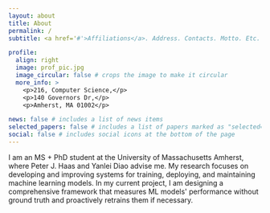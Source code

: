 ```yaml
---
layout: about
title: About
permalink: /
subtitle: <a href='#'>Affiliations</a>. Address. Contacts. Motto. Etc.

profile:
  align: right
  image: prof_pic.jpg
  image_circular: false # crops the image to make it circular
  more_info: >
    <p>216, Computer Science,</p>
    <p>140 Governors Dr,</p>
    <p>Amherst, MA 01002</p>

news: false # includes a list of news items
selected_papers: false # includes a list of papers marked as "selected={true}"
social: false # includes social icons at the bottom of the page
---
```


I am an MS + PhD student at the University of Massachusetts Amherst, where Peter J. Haas and Yanlei Diao advise me. My research focuses on developing and improving systems for training, deploying, and maintaining machine learning models. In my current project, I am designing a comprehensive framework that measures ML models' performance without ground truth and proactively retrains them if necessary. 